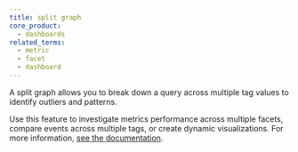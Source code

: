 ```yaml
---
title: split graph
core_product:
  - dashboards
related_terms:
  - metric
  - facet
  - dashboard
---
```

A split graph allows you to break down a query across multiple tag values to identify outliers and patterns. 

Use this feature to investigate metrics performance across multiple facets, compare events across multiple tags, or create dynamic visualizations. For more information, <a href="/dashboards/widgets/groups/split_graph/">see the documentation</a>.